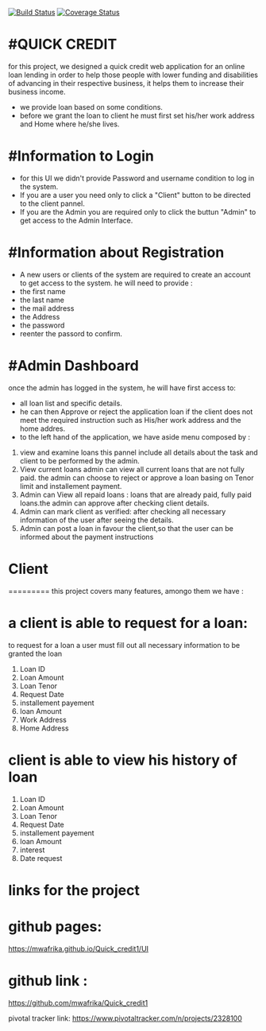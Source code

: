 
[![Build Status](https://travis-ci.org/mwafrika/Quick_credit1.png?branch=develop)](https://travis-ci.org/mwafrika/Quick_credit1)
[![Coverage Status](https://coveralls.io/repos/github/mwafrika/Quick_credit1/badge.svg?branch=develop&service=github)](https://coveralls.io/github/mwafrika/Quick_credit1)
<!-- [![Coverage Status](https://coveralls.io/repos/github/user-repo/user-project/badge.png?branch=develop)](https://coveralls.io/github/user-repo/user-project?branch=master) -->   
#QUICK CREDIT
==============

for this project, we designed a quick credit web application for an online loan lending in order to help those people with lower funding and disabilities of advancing in their respective business, it helps them to increase their business income.
- we provide loan based on some conditions.
- before we grant the loan to client he must first set his/her work address and Home where he/she lives.

#Information to Login
======================

- for this UI we didn't provide Password and username condition to log in the system. 
- If you are a user you need only to click a "Client" button to be directed to the client pannel.
- If you are the Admin you are required only to click the buttun "Admin" to get access to the Admin Interface.

#Information about Registration
================================

- A new users or clients of the system are required to create an account to get access to the system.
he will need to provide :
- the first name
- the last name
- the mail address
- the Address
- the password 
- reenter the passord to confirm.

#Admin Dashboard
================

once the admin has logged in the system, he will have first access to:
- all loan list and specific details.
- he can then Approve or reject the application loan if the client does not meet the required instruction such as His/her work address     and the home addres.
- to the left hand of the application, we have aside menu composed by :
1) view and examine loans
   this pannel include all details about the task and client to be performed by the admin.
2) View current loans
 admin can view all current loans that are not fully paid. the admin can choose to reject or approve a loan basing on Tenor limit and installement payment. 
3) Admin can View all repaid loans : loans that are already paid, fully paid loans.the admin can approve after checking client details.
4) Admin can mark client as verified: after checking all necessary information of the user after seeing the details.
5) Admin can post a loan in favour the client,so that the user can be informed about the payment instructions

# Client
=========
this project covers many  features, amongo them we have :
# a client is able to request for a loan:

 to request for a loan a user must fill out all necessary information to be granted the loan
 1) Loan ID
 2) Loan Amount 
 3) Loan Tenor 
 4) Request Date
 5) installement payement
 6) loan Amount
 7) Work Address
 8) Home Address
 
 # client is able to view his history of loan 
 
 1) Loan ID
 2) Loan Amount 
 3) Loan Tenor 
 4) Request Date
 5) installement payement
 6) loan Amount
 7) interest
 8) Date request  
 
# links for the project

github pages:
============
https://mwafrika.github.io/Quick_credit1/UI

github link :
=============
https://github.com/mwafrika/Quick_credit1

pivotal tracker link:
https://www.pivotaltracker.com/n/projects/2328100


